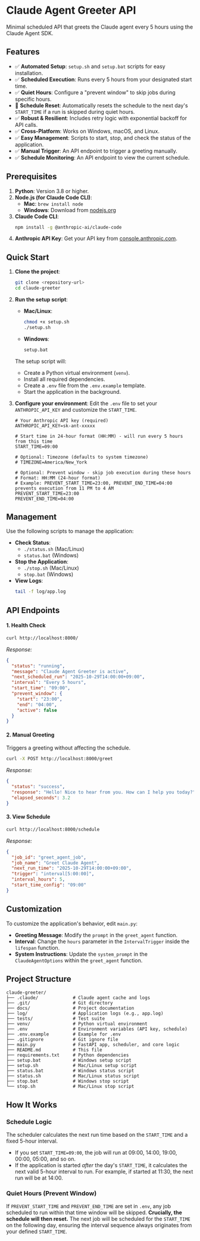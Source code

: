 # Claude Agent Greeter API

Minimal scheduled API that greets the Claude agent every 5 hours using the Claude Agent SDK.

## Features

- ✅ **Automated Setup**: `setup.sh` and `setup.bat` scripts for easy installation.
- ✅ **Scheduled Execution**: Runs every 5 hours from your designated start time.
- ✅ **Quiet Hours**: Configure a "prevent window" to skip jobs during specific hours.
- 🔄 **Schedule Reset**: Automatically resets the schedule to the next day's `START_TIME` if a run is skipped during quiet hours.
- ✅ **Robust & Resilient**: Includes retry logic with exponential backoff for API calls.
- ✅ **Cross-Platform**: Works on Windows, macOS, and Linux.
- ✅ **Easy Management**: Scripts to start, stop, and check the status of the application.
- ✅ **Manual Trigger**: An API endpoint to trigger a greeting manually.
- ✅ **Schedule Monitoring**: An API endpoint to view the current schedule.

## Prerequisites

1.  **Python**: Version 3.8 or higher.
2.  **Node.js (for Claude Code CLI)**:
    *   **Mac**: `brew install node`
    *   **Windows**: Download from [nodejs.org](https://nodejs.org)
3.  **Claude Code CLI**:
    ```bash
    npm install -g @anthropic-ai/claude-code
    ```
4.  **Anthropic API Key**: Get your API key from [console.anthropic.com](https://console.anthropic.com/).

## Quick Start

1.  **Clone the project**:
    ```bash
    git clone <repository-url>
    cd claude-greeter
    ```

2.  **Run the setup script**:
    *   **Mac/Linux**:
        ```bash
        chmod +x setup.sh
        ./setup.sh
        ```
    *   **Windows**:
        ```bat
        setup.bat
        ```

    The setup script will:
    - Create a Python virtual environment (`venv`).
    - Install all required dependencies.
    - Create a `.env` file from the `.env.example` template.
    - Start the application in the background.

3.  **Configure your environment**:
    Edit the `.env` file to set your `ANTHROPIC_API_KEY` and customize the `START_TIME`.

    ```env
    # Your Anthropic API key (required)
    ANTHROPIC_API_KEY=sk-ant-xxxxx

    # Start time in 24-hour format (HH:MM) - will run every 5 hours from this time
    START_TIME=09:00

    # Optional: Timezone (defaults to system timezone)
    # TIMEZONE=America/New_York

    # Optional: Prevent window - skip job execution during these hours
    # Format: HH:MM (24-hour format)
    # Example: PREVENT_START_TIME=23:00, PREVENT_END_TIME=04:00 prevents execution from 11 PM to 4 AM
    PREVENT_START_TIME=23:00
    PREVENT_END_TIME=04:00
    ```

## Management

Use the following scripts to manage the application:

-   **Check Status**:
    -   `./status.sh` (Mac/Linux)
    -   `status.bat` (Windows)
-   **Stop the Application**:
    -   `./stop.sh` (Mac/Linux)
    -   `stop.bat` (Windows)
-   **View Logs**:
    ```bash
    tail -f log/app.log
    ```

## API Endpoints

#### 1. Health Check
```bash
curl http://localhost:8000/
```
*Response:*
```json
{
  "status": "running",
  "message": "Claude Agent Greeter is active",
  "next_scheduled_run": "2025-10-29T14:00:00+09:00",
  "interval": "Every 5 hours",
  "start_time": "09:00",
  "prevent_window": {
    "start": "23:00",
    "end": "04:00",
    "active": false
  }
}
```

#### 2. Manual Greeting
Triggers a greeting without affecting the schedule.
```bash
curl -X POST http://localhost:8000/greet
```
*Response:*
```json
{
  "status": "success",
  "response": "Hello! Nice to hear from you. How can I help you today?",
  "elapsed_seconds": 3.2
}
```

#### 3. View Schedule
```bash
curl http://localhost:8000/schedule
```
*Response:*
```json
{
  "job_id": "greet_agent_job",
  "job_name": "Greet Claude Agent",
  "next_run_time": "2025-10-29T14:00:00+09:00",
  "trigger": "interval[5:00:00]",
  "interval_hours": 5,
  "start_time_config": "09:00"
}
```

## Customization

To customize the application's behavior, edit `main.py`:

-   **Greeting Message**: Modify the `prompt` in the `greet_agent` function.
-   **Interval**: Change the `hours` parameter in the `IntervalTrigger` inside the `lifespan` function.
-   **System Instructions**: Update the `system_prompt` in the `ClaudeAgentOptions` within the `greet_agent` function.

## Project Structure

```
claude-greeter/
├── .claude/             # Claude agent cache and logs
├── .git/                # Git directory
├── docs/                # Project documentation
├── log/                 # Application logs (e.g., app.log)
├── tests/               # Test suite
├── venv/                # Python virtual environment
├── .env                 # Environment variables (API key, schedule)
├── .env.example         # Example for .env
├── .gitignore           # Git ignore file
├── main.py              # FastAPI app, scheduler, and core logic
├── README.md            # This file
├── requirements.txt     # Python dependencies
├── setup.bat            # Windows setup script
├── setup.sh             # Mac/Linux setup script
├── status.bat           # Windows status script
├── status.sh            # Mac/Linux status script
├── stop.bat             # Windows stop script
└── stop.sh              # Mac/Linux stop script
```

## How It Works

### Schedule Logic
The scheduler calculates the next run time based on the `START_TIME` and a fixed 5-hour interval.

-   If you set `START_TIME=09:00`, the job will run at 09:00, 14:00, 19:00, 00:00, 05:00, and so on.
-   If the application is started *after* the day's `START_TIME`, it calculates the next valid 5-hour interval to run. For example, if started at 11:30, the next run will be at 14:00.

### Quiet Hours (Prevent Window)
If `PREVENT_START_TIME` and `PREVENT_END_TIME` are set in `.env`, any job scheduled to run within that time window will be skipped. **Crucially, the schedule will then reset.** The next job will be scheduled for the `START_TIME` on the following day, ensuring the interval sequence always originates from your defined `START_TIME`.
